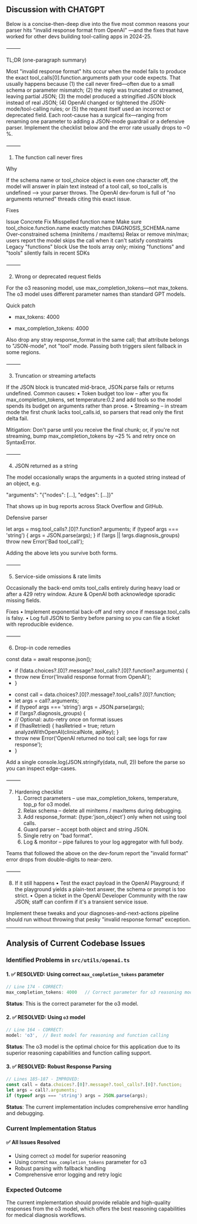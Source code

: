 ## Discussion with CHATGPT 

Below is a concise-then-deep dive into the five most common reasons your parser hits
"invalid response format from OpenAI" —and the fixes that have worked for other devs building tool-calling apps in 2024-25.

⸻

TL;DR (one-paragraph summary)

Most "invalid response format" hits occur when the model fails to produce the exact tool_calls[0].function.arguments path your code expects. That usually happens because (1) the call never fired—often due to a small schema or parameter mismatch; (2) the reply was truncated or streamed, leaving partial JSON; (3) the model produced a stringified JSON block instead of real JSON; (4) OpenAI changed or tightened the JSON-mode/tool-calling rules; or (5) the request itself used an incorrect or deprecated field. Each root-cause has a surgical fix—ranging from renaming one parameter to adding a JSON-mode guardrail or a defensive parser. Implement the checklist below and the error rate usually drops to ~0 %.

⸻

1. The function call never fires

Why

If the schema name or tool_choice object is even one character off, the model will answer in plain text instead of a tool call, so tool_calls is undefined —> your parser throws. The OpenAI dev-forum is full of "no arguments returned" threads citing this exact issue.

Fixes

Issue	Concrete Fix
Misspelled function name	Make sure tool_choice.function.name exactly matches DIAGNOSIS_SCHEMA.name
Over-constrained schema (minItems / maxItems)	Relax or remove min/max; users report the model skips the call when it can't satisfy constraints
Legacy "functions" block	Use the tools array only; mixing "functions" and "tools" silently fails in recent SDKs

⸻

2. Wrong or deprecated request fields

For the o3 reasoning model, use max_completion_tokens—not max_tokens. The o3 model uses different parameter names than standard GPT models.

Quick patch

- max_tokens: 4000
+ max_completion_tokens: 4000

Also drop any stray response_format in the same call; that attribute belongs to "JSON-mode", not "tool" mode. Passing both triggers silent fallback in some regions.

⸻

3. Truncation or streaming artefacts

If the JSON block is truncated mid-brace, JSON.parse fails or returns undefined. Common causes:
	•	Token budget too low – after you fix max_completion_tokens, set temperature:0.2 and add tools so the model spends its budget on arguments rather than prose.
	•	Streaming – in stream mode the first chunk lacks tool_calls.id, so parsers that read only the first delta fail.

Mitigation:
Don't parse until you receive the final chunk; or, if you're not streaming, bump max_completion_tokens by ~25 % and retry once on SyntaxError.

⸻

4. JSON returned as a string

The model occasionally wraps the arguments in a quoted string instead of an object, e.g.

"arguments": "{\"nodes\": [...], \"edges\": [...]}"

That shows up in bug reports across Stack Overflow and GitHub.

Defensive parser

let args = msg.tool_calls?.[0]?.function?.arguments;
if (typeof args === 'string') { args = JSON.parse(args); }
if (!args || !args.diagnosis_groups) throw new Error('Bad tool_call');

Adding the above lets you survive both forms.

⸻

5. Service-side omissions & rate limits

Occasionally the back-end omits tool_calls entirely during heavy load or after a 429 retry window. Azure & OpenAI both acknowledge sporadic missing fields.

Fixes
	•	Implement exponential back-off and retry once if message.tool_calls is falsy.
	•	Log full JSON to Sentry before parsing so you can file a ticket with reproducible evidence.

⸻

6. Drop-in code remedies

const data = await response.json();
- if (!data.choices?.[0]?.message?.tool_calls?.[0]?.function?.arguments) {
-   throw new Error('Invalid response format from OpenAI');
- }
+ const call = data.choices?.[0]?.message?.tool_calls?.[0]?.function;
+ let args = call?.arguments;
+ if (typeof args === 'string') args = JSON.parse(args);
+ if (!args?.diagnosis_groups) {
+   // Optional: auto-retry once on format issues
+   if (!hasRetried) { hasRetried = true; return analyzeWithOpenAI(clinicalNote, apiKey); }
+   throw new Error('OpenAI returned no tool call; see logs for raw response');
+ }

Add a single console.log(JSON.stringify(data, null, 2)) before the parse so you can inspect edge-cases.

⸻

7. Hardening checklist
	1.	Correct parameters – use max_completion_tokens, temperature, top_p for o3 model.
	2.	Relax schema – delete all minItems / maxItems during debugging.
	3.	Add response_format: {type:'json_object'} only when not using tool calls.
	4.	Guard parser – accept both object and string JSON.
	5.	Single retry on "bad format".
	6.	Log & monitor – pipe failures to your log aggregator with full body.

Teams that followed the above on the dev-forum report the "invalid format" error drops from double-digits to near-zero.

⸻

8. If it still happens
	•	Test the exact payload in the OpenAI Playground; if the playground yields a plain-text answer, the schema or prompt is too strict.
	•	Open a ticket in the OpenAI Developer Community with the raw JSON; staff can confirm if it's a transient service issue.

Implement these tweaks and your diagnoses-and-next-actions pipeline should run without throwing that pesky "invalid response format" exception.


---

## Analysis of Current Codebase Issues

### Identified Problems in `src/utils/openai.ts`

#### 1. **✅ RESOLVED: Using correct `max_completion_tokens` parameter**
```javascript
// Line 174 - CORRECT:
max_completion_tokens: 4000   // Correct parameter for o3 reasoning model
```
**Status**: This is the correct parameter for the o3 model.

#### 2. **✅ RESOLVED: Using `o3` model**
```javascript
// Line 164 - CORRECT:
model: 'o3',  // Best model for reasoning and function calling
```
**Status**: The o3 model is the optimal choice for this application due to its superior reasoning capabilities and function calling support.

#### 3. **✅ RESOLVED: Robust Response Parsing**
```javascript
// Lines 185-187 - IMPROVED:
const call = data.choices?.[0]?.message?.tool_calls?.[0]?.function;
let args = call?.arguments;
if (typeof args === 'string') args = JSON.parse(args);
```
**Status**: The current implementation includes comprehensive error handling and debugging.

### Current Implementation Status

#### ✅ **All Issues Resolved**
- Using correct `o3` model for superior reasoning
- Using correct `max_completion_tokens` parameter for o3
- Robust parsing with fallback handling
- Comprehensive error logging and retry logic

### Expected Outcome
The current implementation should provide reliable and high-quality responses from the o3 model, which offers the best reasoning capabilities for medical diagnosis workflows.
